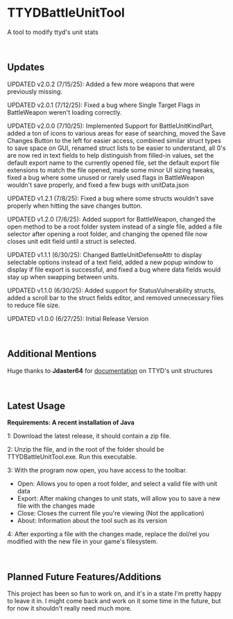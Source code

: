 # TTYDBattleUnitTool
A tool to modify ttyd's unit stats

<br/>

## Updates

UPDATED v2.0.2 (7/15/25): Added a few more weapons that were previously missing.

UPDATED v2.0.1 (7/12/25): Fixed a bug where Single Target Flags in BattleWeapon weren't loading correctly.

UPDATED v2.0.0 (7/10/25): Implemented Support for BattleUnitKindPart, added a ton of icons to various areas for ease of searching, moved the Save Changes Button to the left for easier access, combined similar struct types to save space on GUI, renamed struct lists to be easier to understand, all 0's are now red in text fields to help distinguish from filled-in values, set the default export name to the currently opened file, set the default export file extensions to match the file opened, made some minor UI sizing tweaks, fixed a bug where some unused or rarely used flags in BattleWeapon wouldn't save properly, and fixed a few bugs with unitData.json

UPDATED v1.2.1 (7/8/25): Fixed a bug where some structs wouldn't save properly when hitting the save changes button.

UPDATED v1.2.0 (7/6/25): Added support for BattleWeapon, changed the open method to be a root folder system instead of a single file, added a file selector after opening a root folder, and changing the opened file now closes unit edit field until a struct is selected.

UPDATED v1.1.1 (6/30/25): Changed BattleUnitDefenseAttr to display selectable options instead of a text field, added a new popup window to display if file export is successful, and fixed a bug where data fields would stay up when swapping between units.

UPDATED v1.1.0 (6/30/25): Added support for StatusVulnerability structs, added a scroll bar to the struct fields editor, and removed unnecessary files to reduce file size.

UPDATED v1.0.0 (6/27/25): Initial Release Version

<br/>

## Additional Mentions

Huge thanks to **Jdaster64** for [documentation](https://github.com/jdaster64/ttyd-utils/blob/master/docs/ttyd_structures_pseudocode.txt) on TTYD's unit structures

<br/>

## Latest Usage

**Requirements: A recent installation of Java**

1: Download the latest release, it should contain a zip file.

2: Unzip the file, and in the root of the folder should be TTYDBattleUnitTool.exe. Run this executable.

3: With the program now open, you have access to the toolbar.
  - Open: Allows you to open a root folder, and select a valid file with unit data
  - Export: After making changes to unit stats, will allow you to save a new file with the changes made
  - Close: Closes the current file you're viewing (Not the application)
  - About: Information about the tool such as its version

4: After exporting a file with the changes made, replace the dol/rel you modified with the new file in your game's filesystem.

<br/>

## Planned Future Features/Additions
This project has been so fun to work on, and it's in a state I'm pretty happy to leave it in. I might come back and work on it some time in the future, but for now it shouldn't really need much more.
